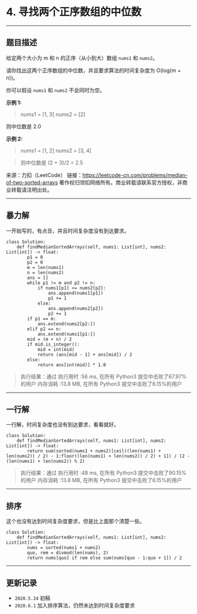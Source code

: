 # 4. 寻找两个正序数组的中位数

---

## 题目描述

给定两个大小为 m 和 n 的正序（从小到大）数组 `nums1` 和 `nums2`。

请你找出这两个正序数组的中位数，并且要求算法的时间复杂度为 O(log(m + n))。

你可以假设 `nums1` 和 `nums2` 不会同时为空。

**示例 1:**

> nums1 = [1, 3]
> nums2 = [2]

则中位数是 2.0

**示例 2:**

> nums1 = [1, 2]
nums2 = [3, 4]

> 则中位数是 (2 + 3)/2 = 2.5

来源：力扣（LeetCode）
链接：https://leetcode-cn.com/problems/median-of-two-sorted-arrays
著作权归领扣网络所有。商业转载请联系官方授权，非商业转载请注明出处。

---

## 暴力解

一开始写的，有点丑，并且时间复杂度没有到达要求。

```python3
class Solution:
    def findMedianSortedArrays(self, nums1: List[int], nums2: List[int]) -> float:
        p1 = 0
        p2 = 0
        m = len(nums1)
        n = len(nums2)
        ans = []
        while p1 != m and p2 != n:
            if nums1[p1] <= nums2[p2]:
                ans.append(nums1[p1])
                p1 += 1
            else:
                ans.append(nums2[p2])
                p2 += 1
        if p1 == m:
            ans.extend(nums2[p2:])
        elif p2 == n:
            ans.extend(nums1[p1:])
        mid = (m + n) / 2
        if mid.is_integer():
            mid = int(mid)
            return (ans[mid - 1] + ans[mid]) / 2
        else:
            return ans[int(mid)] * 1.0

```

> 执行结果：通过
> 执行用时 :56 ms, 在所有 Python3 提交中击败了67.97% 的用户
> 内存消耗 :13.8 MB, 在所有 Python3 提交中击败了6.15%的用户

---

## 一行解

一行解，时间复杂度也没有到达要求，看看就好。

```python3
class Solution:
    def findMedianSortedArrays(self, nums1: List[int], nums2: List[int]) -> float:
        return sum(sorted(nums1 + nums2)[ceil((len(nums1) + len(nums2)) / 2) - 1:floor((len(nums1) + len(nums2)) / 2) + 1]) / (2 - (len(nums1) + len(nums2)) % 2)

```

> 执行结果：通过
> 执行用时 :48 ms, 在所有 Python3 提交中击败了90.15% 的用户
> 内存消耗 :13.8 MB, 在所有 Python3 提交中击败了6.15%的用户

---

## 排序

这个也没有达到时间复杂度要求，但是比上面那个清楚一些。

```python3
class Solution:
    def findMedianSortedArrays(self, nums1: List[int], nums2: List[int]) -> float:
        nums = sorted(nums1 + nums2)
        quo, rem = divmod(len(nums), 2)
        return nums[quo] if rem else sum(nums[quo - 1:quo + 1]) / 2

```

---

## 更新记录

- `2020.5.24` 初稿
- `2020.6.1` 加入排序算法，仍然未达到时间复杂度要求
